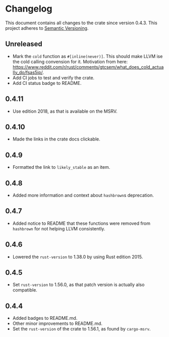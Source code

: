 # Changelog

This document contains all changes to the crate since version 0.4.3.
This project adheres to [Semantic Versioning](https://semver.org/spec/v2.0.0.html).

## Unreleased

- Mark the `cold` function as `#[inline(never)]`.
 This should make LLVM ise the cold calling convension for it.
 Motivation from here: https://www.reddit.com/r/rust/comments/gtcsem/what_does_cold_actually_do/fsas5ip/.
- Add CI jobs to test and verify the crate.
- Add CI status badge to README.

## 0.4.11

- Use edition 2018, as that is available on the MSRV.

## 0.4.10

- Made the links in the crate docs clickable.

## 0.4.9

- Formatted the link to `likely_stable` as an item.

## 0.4.8

- Added more information and context about `hashbrown`s deprecation.

## 0.4.7

- Added notice to README that these functions were removed from `hashbrown` for not helping LLVM consistently.

## 0.4.6

- Lowered the `rust-version` to 1.38.0 by using Rust edition 2015.

## 0.4.5

- Set `rust-version` to 1.56.0, as that patch version is actually also compatible.

## 0.4.4

- Added badges to README.md.
- Other minor improvements to README.md.
- Set the `rust-version` of the crate to 1.56.1, as found by `cargo-msrv`.
